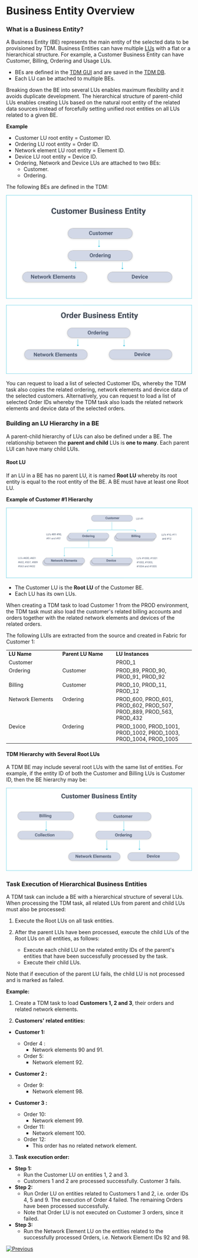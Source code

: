 # Business Entity Overview

### What is a Business Entity? 

A Business Entity (BE) represents the main entity of the selected data to be provisioned by TDM.  Business Entities can have multiple [LUs](/articles/03_logical_units/01_LU_overview.md) with a flat or a hierarchical structure. For example, a Customer Business Entity can have Customer, Billing, Ordering  and Usage LUs.

-  BEs are defined in the [TDM GUI](/articles/TDM/tdm_gui/04_tdm_gui_business_entity_window.md) and are saved in the [TDM DB](/articles/TDM/tdm_architecture/02_tdm_database.md).
-  Each LU can be attached to multiple BEs. 

Breaking down the BE into several LUs enables maximum flexibility and it avoids duplicate development. The hierarchical structure of parent-child LUs enables creating LUs based on the natural root entity of the related data sources instead of forcefully setting unified root entities on all LUs related to a given BE.

**Example**

- Customer LU root entity = Customer ID.
- Ordering LU root entity = Order ID.
- Network element LU root entity = Element ID.
- Device LU root entity = Device ID.
- Ordering, Network and Device LUs are attached to two BEs:
  - Customer. 
  - Ordering.

 The following BEs are defined in the TDM: 

![Customer BE](images/customer_be.png) 



![Customer BE](images/order_be.png)



You can request to load a list of selected Customer IDs, whereby the TDM task also copies the related ordering, network elements and device data of the selected customers.
Alternatively, you can request to load a list of selected Order IDs whereby the TDM task also loads the related network elements and device data of the selected orders.

### Building an LU Hierarchy in a BE

A parent-child hierarchy of LUs can also be defined under a BE. The relationship between the **parent and child** LUs is **one to many**. Each parent LUI can have many child LUIs. 

#### Root LU 
If an LU in a BE has no parent LU, it is named **Root LU** whereby its root entity is equal to the root entity of the BE. A BE must have at least one Root LU. 

**Example of Customer #1 Hierarchy**

 ![Customer example](images/customer_data_example.png)
                                

-  The Customer LU is the **Root LU** of the Customer BE.
-  Each LU has its own LUs. 

When creating a TDM task to load Customer 1 from the PROD environment, the TDM task must also load the customer's related billing accounts and orders together with the related network elements and devices of the related orders. 

The following LUIs are extracted from the source and created in Fabric for Customer 1:


 <table width="900 pxl">
<tbody>
<tr>
<td valign="top" width="250 pxl">
<strong>LU Name</strong>
</td>
<td valign="top" width="250 pxl">
<strong>Parent LU Name</strong>
</td>
<td valign="top" width="400 pxl">
<strong>LU Instances</strong>
</td>
</tr>
<tr>
<td valign="top" width="250 pxl">
Customer
</td>
<td valign="top" width="250 pxl">
&nbsp;
</td>
<td valign="top" width="400 pxl">
PROD_1
</td>
</tr>
<tr>
<td valign="top" width="250 pxl">
Ordering
</td>
<td valign="top" width="250 pxl">
Customer
</td>
<td valign="top" width="400 pxl">
PROD_89, PROD_90, PROD_91, PROD_92
</td>
</tr>
<tr>
<td valign="top" width="250 pxl">
Billing
</td>
<td valign="top" width="250 pxl">
Customer
</td>
<td valign="top" width="400 pxl">
PROD_10, PROD_11, PROD_12
</td>
</tr>
<tr>
<td valign="top" width="250 pxl">
Network Elements
</td>
<td valign="top" width="250 pxl">
Ordering
</td>
<td valign="top" width="400 pxl">
PROD_600, PROD_601, PROD_602, PROD_507, PROD_889, PROD_563, PROD_432
</td>
</tr>
<tr>
<td valign="top" width="250 pxl">
Device
</td>
<td valign="top" width="250 pxl">Ordering</td>
<td valign="top" width="400 pxl">
PROD_1000, PROD_1001, PROD_1002, PROD_1003, PROD_1004, PROD_1005
</td>
</tr>
</tbody>
</table>



#### TDM Hierarchy with Several Root LUs 

A TDM BE may include several root LUs with the same list of entities. For example, if the entity ID of both the Customer and Billing LUs is Customer ID, then the BE hierarchy may be:

![BE with several roots](images/be_hierarchy_with_several_root_lu.png) 

 

### Task Execution of Hierarchical Business Entities

A TDM task can include a BE with a hierarchical structure of several LUs. When processing the TDM task, all related LUs from parent and child LUs must also be processed:

1. Execute the Root LUs on all task entities.

2. After the parent LUs have been processed, execute the child LUs of the Root LUs on all entities, as follows:
   -  Execute each child LU on the related entity IDs of the parent's entities that have been successfully processed by the task.
   -  Execute their child LUs.

Note that if execution of the parent LU fails, the child LU is not processed and is marked as failed.

**Example:**

1. Create a TDM task to load **Customers 1, 2 and 3**, their orders and related network elements. 

2. **Customers' related entities:**

- **Customer 1:** 
  - Order 4 : 
    - Network elements 90 and 91.
  - Order 5:
    - Network element 92.

- **Customer 2 :**
  - Order 9: 
    - Network element 98.
- **Customer 3 :** 
  - Order 10:
    - Network element 99.
  - Order 11:
    - Network element 100.
  - Order 12:
    - This order has no related network element.

3. **Task execution order:**

- **Step 1:**
  - Run the Customer LU on  entities 1, 2 and 3. 
  - Customers 1 and 2 are processed successfully. Customer 3 fails.
- **Step 2:**
  - Run Order LU on entities related to Customers 1 and 2, i.e. order IDs 4, 5 and 9. The execution of Order 4 failed. The remaining Orders have been processed successfully. 
  - Note that Order LU is not executed on Customer 3 orders, since it failed.
- **Step 3:**
  - Run the Network Element LU on the entities related to the successfully processed Orders, i.e. Network Element IDs 92 and 98.

 

 [![Previous](/articles/images/Previous.png)](02_tdm_glossary.md)
